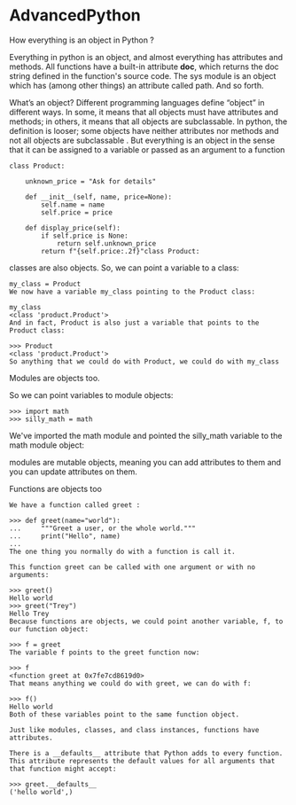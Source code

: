 # AdvancedPython

How everything is an object in Python ?

Everything in python is an object, and almost everything has attributes and methods. All functions have a built-in attribute __doc__, which returns the doc string defined in the function's source code. The sys module is an object which has (among other things) an attribute called path. And so forth. 

What’s an object? Different programming languages define “object” in different ways. In some, it means that all objects must have attributes and methods; in others, it means that all objects are subclassable. In python, the definition is looser; some objects have neither attributes nor methods and not all objects are subclassable . But everything is an object in the sense that it can be assigned to a variable or passed as an argument to a function

```
class Product:

    unknown_price = "Ask for details"

    def __init__(self, name, price=None):
        self.name = name
        self.price = price

    def display_price(self):
        if self.price is None:
            return self.unknown_price
        return f"{self.price:.2f}"class Product:

  ```
classes are also objects. So, we can point a variable to a class:

``` 
my_class = Product
We now have a variable my_class pointing to the Product class:

my_class
<class 'product.Product'>
And in fact, Product is also just a variable that points to the Product class:

>>> Product
<class 'product.Product'>
So anything that we could do with Product, we could do with my_class

```
Modules are objects too.

So we can point variables to module objects:
```
>>> import math
>>> silly_math = math
```
We've imported the math module and pointed the silly_math variable to the math module object:

modules are mutable objects, meaning you can add attributes to them and you can update attributes on them.
 
Functions are objects too
```
We have a function called greet :

>>> def greet(name="world"):
...     """Greet a user, or the whole world."""
...     print("Hello", name)
...
The one thing you normally do with a function is call it.

This function greet can be called with one argument or with no arguments:

>>> greet()
Hello world
>>> greet("Trey")
Hello Trey
Because functions are objects, we could point another variable, f, to our function object:

>>> f = greet
The variable f points to the greet function now:

>>> f
<function greet at 0x7fe7cd8619d0>
That means anything we could do with greet, we can do with f:

>>> f()
Hello world
Both of these variables point to the same function object.

Just like modules, classes, and class instances, functions have attributes.

There is a __defaults__ attribute that Python adds to every function. This attribute represents the default values for all arguments that that function might accept:

>>> greet.__defaults__
('hello world',)

```
 
